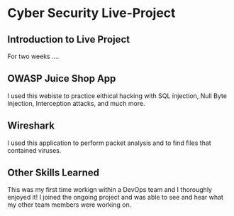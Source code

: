 # Cyber Security Live-Project

## Introduction to Live Project
For two weeks .... 



## OWASP Juice Shop App
I used this webiste to practice eithical hacking with SQL injection, Null Byte Injection, Interception attacks, and much more. 

## Wireshark
I used this application to perform packet analysis and to find files that contained viruses.

## Other Skills Learned
This was my first time workign within a DevOps team and I thoroughly enjoyed it! I joined the ongoing project and was able to see and hear what my other team members were working on. 
